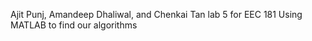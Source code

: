 Ajit Punj, Amandeep Dhaliwal, and Chenkai Tan
lab 5 for EEC 181
Using MATLAB to find our algorithms
